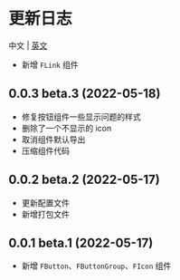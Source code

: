 # 更新日志

中文 | [英文](https://github.com/Tyh2001/fighting-design/blob/master/CHANGELOG.md)

- 新增 `FLink` 组件

## 0.0.3 beta.3 (2022-05-18)

- 修复按钮组件一些显示问题的样式
- 删除了一个不显示的 icon
- 取消组件默认导出
- 压缩组件代码

## 0.0.2 beta.2 (2022-05-17)

- 更新配置文件
- 新增打包文件

## 0.0.1 beta.1 (2022-05-17)

- 新增 `FButton`、`FButtonGroup`、`FIcon` 组件
